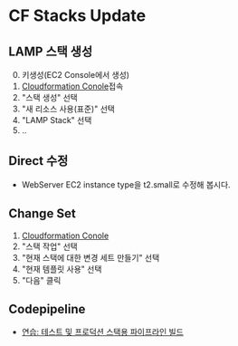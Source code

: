 # CF Stacks Update
## LAMP 스택 생성
0. 키생성(EC2 Console에서 생성)
1. [Cloudformation Conole](https://ap-northeast-2.console.aws.amazon.com/cloudformation)접속
2. "스택 생성" 선택
3. "새 리소스 사용(표준)" 선택
4. "LAMP Stack" 선택
5. ..


## Direct 수정
* WebServer EC2 instance type을 t2.small로 수정해 봅시다.
## Change Set
1. [Cloudformation Conole](https://ap-northeast-2.console.aws.amazon.com/cloudformation)
2. "스택 작업" 선택
3. "현재 스택에 대한 변경 세트 만들기" 선택
4. "현재 템플릿 사용" 선택
5. "다음" 클릭

## Codepipeline
* [연습: 테스트 및 프로덕션 스택용 파이프라인 빌드](https://docs.aws.amazon.com/ko_kr/AWSCloudFormation/latest/UserGuide/continuous-delivery-codepipeline-basic-walkthrough.html)
